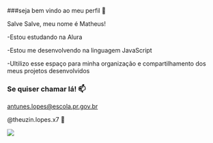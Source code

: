 ###seja bem vindo ao meu perfil 🥇

Salve Salve, meu nome é Matheus!

-Estou estudando na Alura

-Estou me desenvolvendo na linguagem JavaScript

-Ultilizo esse espaço para minha organização e compartilhamento dos meus projetos desenvolvidos 

### Se quiser chamar lá! 📫

antunes.lopes@escola.pr.gov.br

@theuzin.lopes.x7 💫

![](https://media1.tenor.com/m/cqszTjrDcJYAAAAC/mission-district-frisco.gif)
